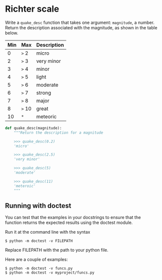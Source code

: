 Richter scale
=============

Write a `quake_desc` function that takes one argument: `magnitude`, a number.
Return the description associated with the magnitude, as shown in the table
below.

| Min       | Max  | Description           |
|-----------|------|-----------------------|
| 0         | `>` 2  | micro               |
| 2         | `>` 3  | very minor          |
| 3         | `>` 4  | minor               |
| 4         | `>` 5  | light               |
| 5         | `>` 6  | moderate            |
| 6         | `>` 7  | strong              |
| 7         | `>` 8  | major               |
| 8         | `>` 10 | great               |
| 10        | `*`    | meteoric            |


```python
def quake_desc(magnitude):
    """Return the description for a magnitude

    >>> quake_desc(0.2)
    'micro'

    >>> quake_desc(2.5)
    'very minor'

    >>> quake_desc(5)
    'moderate'

    >>> quake_desc(11)
    'meteroic'
    """
```

Running with doctest
--------------------

You can test that the examples in your docstrings to ensure that the function
returns the expected results using the doctest module.

Run it at the command line with the syntax

```console
$ python -m doctest -v FILEPATH
```

Replace FILEPATH with the path to your python file.

Here are a couple of examples:

```console
$ python -m doctest -v funcs.py
$ python -m doctest -v myproject/funcs.py
```


